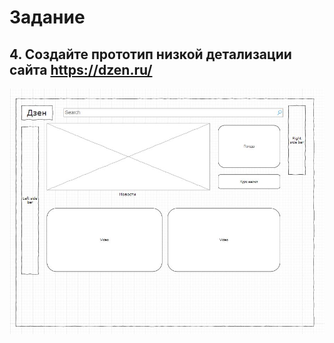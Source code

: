 # Задание 
## 4. Создайте прототип низкой детализации сайта https://dzen.ru/<br />

![Лого Wikipedia](4_proto.jpg)
<br />